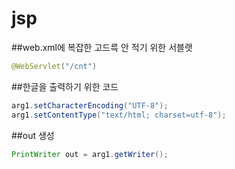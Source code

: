 # jsp

##web.xml에 복잡한 고드륵 안 적기 위한 서블랫
```java
@WebServlet("/cnt")
```

##한글을 출력하기 위한 코드
```java
arg1.setCharacterEncoding("UTF-8");
arg1.setContentType("text/html; charset=utf-8");
```

##out 생성
```java
PrintWriter out = arg1.getWriter();
```

